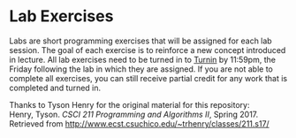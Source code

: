 # Lab Exercises
Labs are short programming exercises that will be assigned for each lab session. The goal of each exercise is to reinforce a new concept introduced in lecture. All lab exercises need to be turned in to [Turnin](https://turnin.ecst.csuchico.edu/) by 11:59pm, the Friday following the lab in which they are assigned. If you are not able to complete all exercises, you can still receive partial credit for any work that is completed and turned in.<br>

Thanks to Tyson Henry for the original material for this repository:<br>
Henry, Tyson. *CSCI 211 Programming and Algorithms II*, Spring 2017. Retrieved from <http://www.ecst.csuchico.edu/~trhenry/classes/211.s17/>
